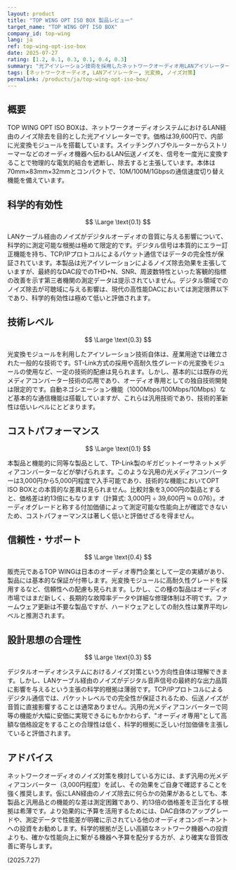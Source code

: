 ```yaml
---
layout: product
title: "TOP WING OPT ISO BOX 製品レビュー"
target_name: "TOP WING OPT ISO BOX"
company_id: top-wing
lang: ja
ref: top-wing-opt-iso-box
date: 2025-07-27
rating: [1.2, 0.1, 0.3, 0.1, 0.4, 0.3]
summary: "光アイソレーション技術を採用したネットワークオーディオ用LANアイソレーターですが、約4万円という価格に対して科学的根拠と費用対効果の両面で重大な問題があります。"
tags: [ネットワークオーディオ, LANアイソレーター, 光変換, ノイズ対策]
permalink: /products/ja/top-wing-opt-iso-box/
---
```


## 概要

TOP WING OPT ISO BOXは、ネットワークオーディオシステムにおけるLAN経由のノイズ除去を目的とした光アイソレーターです。価格は39,600円で、内部に光変換モジュールを搭載しています。スイッチングハブやルーターからストリーマーなどのオーディオ機器へ伝わるLAN伝送ノイズを、信号を一度光に変換することで物理的な電気的結合を遮断し、除去すると主張しています。本体は70mm×83mm×32mmとコンパクトで、10M/100M/1Gbpsの通信速度切り替え機能を備えています。

## 科学的有効性

$$ \Large \text{0.1} $$

LANケーブル経由のノイズがデジタルオーディオの音質に与える影響について、科学的に測定可能な根拠は極めて限定的です。デジタル信号は本質的にエラー訂正機能を持ち、TCP/IPプロトコルによるパケット通信ではデータの完全性が保証されています。本製品は光アイソレーションによるノイズ除去効果を主張していますが、最終的なDAC段でのTHD+N、SNR、周波数特性といった客観的指標の改善を示す第三者機関の測定データは提示されていません。デジタル領域でのノイズ除去が可聴域に与える影響は、現代の高性能DACにおいては測定限界以下であり、科学的有効性は極めて低いと評価されます。

## 技術レベル

$$ \Large \text{0.3} $$

光変換モジュールを利用したアイソレーション技術自体は、産業用途では確立された一般的な技術です。ST-Link方式の採用や高耐久性グレードの光変換モジュールの使用など、一定の技術的配慮は見られます。しかし、基本的には既存の光メディアコンバーター技術の応用であり、オーディオ専用としての独自技術開発は限定的です。自動ネゴシエーション機能（1000Mbps/100Mbps/10Mbps）など基本的な通信機能は搭載していますが、これらは汎用技術であり、技術的革新性は低いレベルにとどまります。

## コストパフォーマンス

$$ \Large \text{0.1} $$

本製品と機能的に同等な製品として、TP-Link製のギガビットイーサネットメディアコンバーターなどが挙げられます。このような汎用の光メディアコンバーターは3,000円から5,000円程度で入手可能であり、技術的な機能においてOPT ISO BOXとの本質的な差異は見られません。比較対象を3,000円の製品とすると、価格差は約13倍にもなります（計算式: 3,000円 ÷ 39,600円 ≒ 0.076）。オーディオグレードと称する付加価値によって測定可能な性能向上が確認できないため、コストパフォーマンスは著しく低いと評価せざるを得ません。

## 信頼性・サポート

$$ \Large \text{0.4} $$

販売元であるTOP WINGは日本のオーディオ専門企業として一定の実績があり、製品には基本的な保証が付帯します。光変換モジュールに高耐久性グレードを採用するなど、信頼性への配慮も見られます。しかし、この種の製品はオーディオ市場ではまだ新しく、長期的な故障率データや詳細な修理体制は不明です。ファームウェア更新は不要な製品ですが、ハードウェアとしての耐久性は業界平均レベルと推測されます。

## 設計思想の合理性

$$ \Large \text{0.3} $$

デジタルオーディオシステムにおけるノイズ対策という方向性自体は理解できます。しかし、LANケーブル経由のノイズがデジタル音声信号の最終的な出力品質に影響を与えるという主張の科学的根拠は薄弱です。TCP/IPプロトコルによるデジタル通信では、パケットレベルでの完全性が保証されるため、伝送ノイズが音質に直接影響することは通常ありません。汎用の光メディアコンバーターで同等の機能が大幅に安価に実現できるにもかかわらず、"オーディオ専用"として高額な価格設定をすることの合理性は低く、科学的根拠に乏しい付加価値を主張していると評価されます。

## アドバイス

ネットワークオーディオのノイズ対策を検討している方には、まず汎用の光メディアコンバーター（3,000円程度）を試し、その効果をご自身で確認することを強く推奨します。仮にLAN経由のノイズ除去に何らかの効果があるとしても、本製品と汎用品との機能的な差は測定困難であり、約13倍の価格差を正当化する根拠は希薄です。より効果的に予算を活用するためには、DAC自体のアップグレードや、測定データで性能差が明確に示されている他のオーディオコンポーネントへの投資をお勧めします。科学的根拠が乏しい高額なネットワーク機器への投資よりも、確かな性能向上に繋がる機器へ予算を配分する方が、より確実な音質改善に寄与します。

(2025.7.27)
